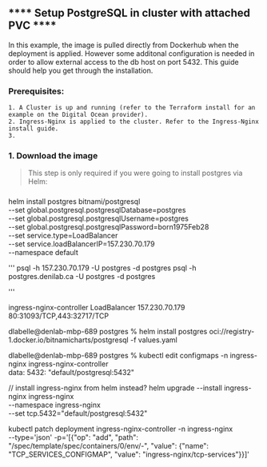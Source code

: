 ## **** Setup PostgreSQL in cluster with attached PVC ****
In this example, the image is pulled directly from Dockerhub when the deployment is applied.  However some additonal 
configuration is needed in order to allow external access to the db host on port 5432.  This guide should help you 
get through the installation.

### Prerequisites:
    1. A Cluster is up and running (refer to the Terraform install for an example on the Digital Ocean provider).
    2. Ingress-Nginx is applied to the cluster. Refer to the Ingress-Nginx install guide.
    3.
### 1. Download the image
 > This step is only required if you were going to install postgres via Helm: 
### 

helm install postgres bitnami/postgresql \
--set global.postgresql.postgresqlDatabase=postgres \
--set global.postgresql.postgresqlUsername=postgres \
--set global.postgresql.postgresqlPassword=born1975Feb28 \
--set service.type=LoadBalancer \
--set service.loadBalancerIP=157.230.70.179 \
--namespace default

'''
psql -h 157.230.70.179 -U postgres -d postgres
psql -h postgres.denilab.ca -U postgres -d postgres

'''

ingress-nginx-controller LoadBalancer
157.230.70.179   80:31093/TCP,443:32717/TCP 


dlabelle@denlab-mbp-689 postgres % helm install postgres oci://registry-1.docker.io/bitnamicharts/postgresql -f values.yaml


dlabelle@denlab-mbp-689 postgres % kubectl edit configmaps -n ingress-nginx ingress-nginx-controller       
data: 5432: "default/postgresql:5432"

// install ingress-nginx from helm instead?
helm upgrade --install ingress-nginx ingress-nginx \
--namespace ingress-nginx \
--set tcp.5432="default/postgresql:5432"


kubectl patch deployment ingress-nginx-controller -n ingress-nginx \
--type='json' -p='[{"op": "add", "path": "/spec/template/spec/containers/0/env/-", "value": {"name": "TCP_SERVICES_CONFIGMAP", "value": "ingress-nginx/tcp-services"}}]'